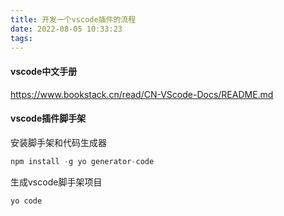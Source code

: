 ```yaml
---
title: 开发一个vscode插件的流程
date: 2022-08-05 10:33:23
tags:
---
```


#### vscode中文手册
https://www.bookstack.cn/read/CN-VScode-Docs/README.md

#### vscode插件脚手架
安装脚手架和代码生成器
```javascript
npm install -g yo generator-code
```
生成vscode脚手架项目
```javascript
yo code
```